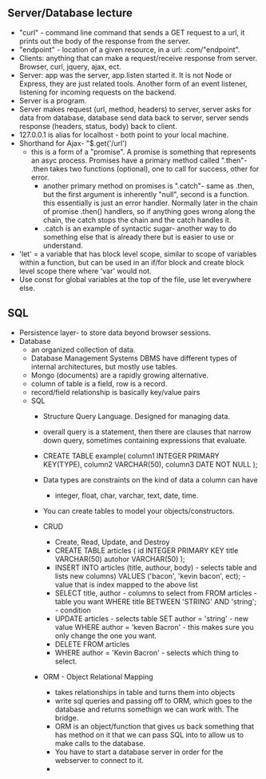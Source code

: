 ## Server/Database lecture
- "curl" - command line command that sends a GET request to a url, it prints out the body of the response from the server. 
- "endpoint" - location of a given resource, in a url: .com/"endpoint".
- Clients: anything that can make a request/receive response from server. Browser, curl, jquery, ajax, ect.  
- Server: app was the server, app.listen started it. It is not Node or Express, they are just related tools. Another form of an event listener, listening for incoming requests on the backend.  
- Server is a program.
- Server makes request (url, method, headers) to server, server asks for data from database, database send data back to server, server sends response (headers, status, body) back to client.
- 127.0.0.1 is alias for localhost - both point to your local machine.
- Shorthand for Ajax- "$.get('/url') 
  - this is a form of a "promise". A promise is something that represents an asyc process. Promises have a primary method called ".then"- .then takes two functions (optional), one to call for success, other for error.
    - another primary method on promises is ".catch"- same as .then, but the first argument is inherently "null", second is a function. this essentially is just an error handler. Normally later in the chain of promise .then() handlers, so if anything goes wrong along the chain, the catch stops the chain and the catch handles it.
    - .catch is an example of syntactic sugar- another way to do something else that is already there but is easier to use or understand.
- 'let' = a variable that has block level scope, similar to scope of variables within a function, but can be used in an if/for block and create block level scope there where 'var' would not.
- Use const for global variables at the top of the file, use let everywhere else. 

## SQL
- Persistence layer- to store data beyond browser sessions. 
- Database
  - an organized collection of data. 
  - Database Management Systems DBMS have different types of internal architectures, but mostly use tables.
  - Mongo (documents) are a rapidly growing alternative. 
  - column of table is a field, row is a record.
  - record/field relationship is basically key/value pairs
  - SQL 
    - Structure Query Language. Designed for managing data. 
    - overall query is a statement, then there are clauses that narrow down query, sometimes containing expressions that evaluate. 
    - CREATE TABLE example(
      column1 INTEGER PRIMARY KEY(TYPE), 
      column2 VARCHAR(50),
      column3 DATE NOT NULL
    );
    - Data types are constraints on the kind of data a column can have
      - integer, float, char, varchar, text, date, time. 
    - You can create tables to model your objects/constructors.
    - CRUD 
      - Create, Read, Update, and Destroy
      - CREATE TABLE articles (
        id INTEGER PRIMARY KEY
        title VARCHAR(50)
        autohor VARCHAR(50)
        );
      - INSERT INTO articles (title, authour, body) - selects table and lists new columns)
        VALUES ('bacon', 'kevin bacon', ect); - value that is index mapped to the above list
      - SELECT title, author - columns to select from
        FROM articles - table you want
        WHERE title BETWEEN 'STRING' AND 'string'; - condition
      - UPDATE articles - selects table
        SET author = 'string' - new value
        WHERE author = 'keven Bacron' - this makes sure you only change the one you want.
      - DELETE FROM articles 
      - WHERE author = 'Kevin Bacron' - selects which thing to select. 

    - ORM - Object Relational Mapping
      - takes relationships in table and turns them into objects
      - write sql queries and passing off to ORM, which goes to the database and returns somethign we can work with. The bridge. 
      - ORM is an object/function that gives us back something that has method on it that we can pass SQL into to allow us to make calls to the database. 
      - You have to start a database server in order for the webserver to connect to it.
      - 